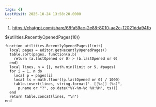 ```yaml
---
tags: {}
LastVisit: 2025-10-24 13:58:20.0000
---
```


1. https://chatgpt.com/share/68fa59ac-2e88-8010-aa2c-12021dda94fb

${utilities.RecentlyOpenedPages(10)}

```space-lua
function utilities.RecentlyOpenedPages(limit)
  local pages = editor.getRecentlyOpenedPages()
  table.sort(pages, function(a,b)
    return (a.lastOpened or 0) > (b.lastOpened or 0)
  end)
  local lines, n = {}, math.min(limit or 5, #pages)
  for i = 1, n do
    local p = pages[i]
    local ts = math.floor((p.lastOpened or 0) / 1000)
    table.insert(lines, string.format("- [[%s]] (%s)",
      p.name or "?", os.date("%Y-%m-%d %H:%M", ts)))
  end
  return table.concat(lines, "\n")
end
```

